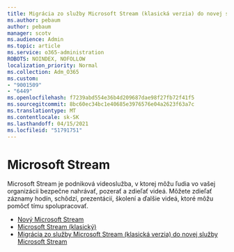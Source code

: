 ```yaml
---
title: Migrácia zo služby Microsoft Stream (klasická verzia) do novej služby Microsoft Stream
ms.author: pebaum
author: pebaum
manager: scotv
ms.audience: Admin
ms.topic: article
ms.service: o365-administration
ROBOTS: NOINDEX, NOFOLLOW
localization_priority: Normal
ms.collection: Adm_O365
ms.custom:
- "9001509"
- "6449"
ms.openlocfilehash: f7239abd554e36b4d209687dae98f27fb72f41f5
ms.sourcegitcommit: 8bc60ec34bc1e40685e3976576e04a2623f63a7c
ms.translationtype: MT
ms.contentlocale: sk-SK
ms.lasthandoff: 04/15/2021
ms.locfileid: "51791751"
---
```

# <a name="microsoft-stream"></a>Microsoft Stream

Microsoft Stream je podniková videoslužba, v ktorej môžu ľudia vo vašej organizácii bezpečne nahrávať, pozerať a zdieľať videá. Môžete zdieľať záznamy hodín, schôdzí, prezentácií, školení a ďalšie videá, ktoré môžu pomôcť tímu spolupracovať.  

- [Nový Microsoft Stream](https://docs.microsoft.com/stream/new-stream)
- [Microsoft Stream (klasický)](https://docs.microsoft.com/stream/overview)
- [Migrácia zo služby Microsoft Stream (klasická verzia) do novej služby Microsoft Stream](https://docs.microsoft.com/stream/classic-migration)